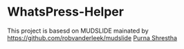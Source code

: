 # WhatsPress-Helper
This project is basesd on MUDSLIDE mainated by https://github.com/robvanderleek/mudslide
<a href="https://github.com/purnasth" target="_blank">Purna Shrestha</a>

